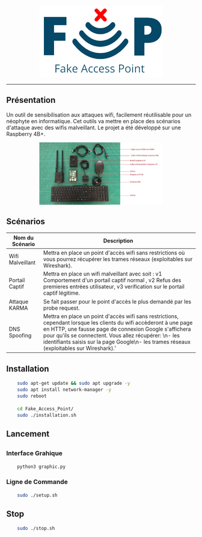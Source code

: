 <p align="center"><img src="img/fap.png" /></p>

------

<h2>Présentation</h2>
Un outil de sensibilisation aux attaques wifi, facilement réutilisable pour un néophyte en informatique. Cet outils va mettre en place des scénarios d'attaque avec des wifis malveillant. Le projet a été développé sur une Raspberry 4B+. 

<br>
<p align="center"><img width=65% alt src="img/setup.jpg"/></p>
<h2>Scénarios</h2>

| Nom du Scénario       | Description   | 
| --------------------- |-------------  |
| Wifi Malveillant      | Mettra en place un point d\'accès wifi sans restrictions où vous pourrez récupérer les trames réseaux (exploitables sur Wireshark). |
| Portail Captif        | Mettra en place un wifi malveillant avec soit : v1 Comportement d'un portail captif normal , v2 Refus des premieres entrées utilisateur, v3 verification sur le portail captif légitime.   |
| Attaque KARMA         | Se fait passer pour le point d'accès le plus demandé par les probe request.       | 
| DNS Spoofing          | Mettra en place un point d\'accès wifi sans restrictions, cependant lorsque les clients du wifi accèderont à une page en HTTP, une fausse page de connexion Google s\'affichera pour qu\'ils se connectent. Vous allez récupérer: \n- les identifiants saisis sur la page Google\n- les trames réseaux (exploitables sur Wireshark).'           |       

<h2>Installation</h2>

```bash
    sudo apt-get update && sudo apt upgrade -y 
    sudo apt install network-manager -y 
    sudo reboot

    cd Fake_Access_Point/
    sudo ./installation.sh
```

<h2>Lancement<h2>
<h3>Interface Grahique</h3>

```python
    python3 graphic.py
```

<h3>Ligne de Commande</h3>

```bash 
    sudo ./setup.sh
```

<h2>Stop</h2>

```bash 
    sudo ./stop.sh
```
